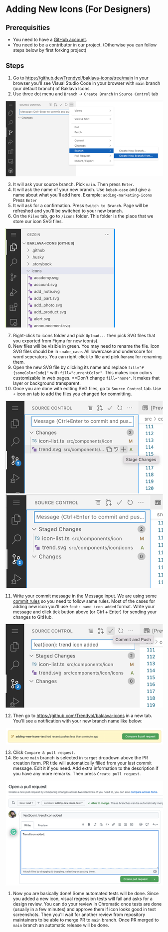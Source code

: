# Adding New Icons (For Designers)

## Prerequisities

* You need to have a [GitHub account](https://github.com/signup).
* You need to be a contributor in our project. (Otherwise you can follow steps below by first forking project)

## Steps

1. Go to https://github.dev/Trendyol/baklava-icons/tree/main In your browser you'll see Visual Studio Code in your browser with `main` branch (our default branch) of Baklava Icons.
2. Use three dot menu and `Branch` -> `Create Branch` in `Source Control` tab

<img src="./docs/images/create-branch-in-vscode.png" />

3. It will ask your source branch. Pick `main`. Then press `Enter`.
4. It will ask the name of your new branch. Use `kebab-case` and give a name about what you'll add here. Example: `adding-marketing-icons` Press `Enter`
5. It will ask for a confirmation. Press `Switch to Branch`. Page will be refreshed and you'll be switched to your new branch.
6. On the `Files` tab, go to `/icons` folder. This folder is the place that we store our icon SVG files.

<img src="./docs/images/icons-folder.png" />

7. Right-click to icons folder and pick `Upload...` then pick SVG files that you exported from Figma for new icon(s).
8. New files will be visible in green. You may need to rename the file. Icon SVG files should be in `snake_case`. All lowercase and underscore for word seperators. You can right-click to file and pick `Rename` for renaming them.
9. Open the new SVG file by clicking its name and replace `fill="#{someColorCode}"` with `fill="currentColor"`. This makes icon colors customizable in web pages. **Don't change `fill="none"`. It makes that layer or background transparent.
10. Once you are done with editing SVG files, go to `Source Control` tab. Use `+` icon on tab to add the files you changed for committing.

<img src="./docs/images/stage-files.png" />

<img src="./docs/images/files-staged.png" />

11. Write your commit message in the Message input. We are using some [commit rules](/docs/documentation-contributing-baklava-commit-rules--documentation) so you need to follow same rules. Most of the cases for adding new icon you'll use `feat: name icon added` format. Write your message and click tick button above (or Ctrl + Enter) for sending your changes to GitHub.

<img src="./docs/images/commit-and-push.png" />

12. Then go to https://github.com/Trendyol/baklava-icons in a new tab. You'll see a notification with your new branch name like below:

<img src="./docs/images/open-pr.png" />

13. Click `Compare & pull request`.
14. Be sure `main` branch is selected in `target` dropdown above the PR creation form. PR title will automatically filled from your last commit message. Edit it if you need. Add extra information to the description if you have any more remarks. Then press `Create pull request`.

<img src="./docs/images/pr-form.png" />

1.  Now you are basically done! Some automated tests will be done. Since you added a new icon, visual regression tests will fail and asks for a design review. You can do your review in Chromatic once tests are done (usually in a few minutes) and approve them if icon looks good in test screenshots. Then you'll wait for another review from repository maintainers to be able to merge PR to `main` branch. Once PR merged to `main` branch an automatic release will be done.
